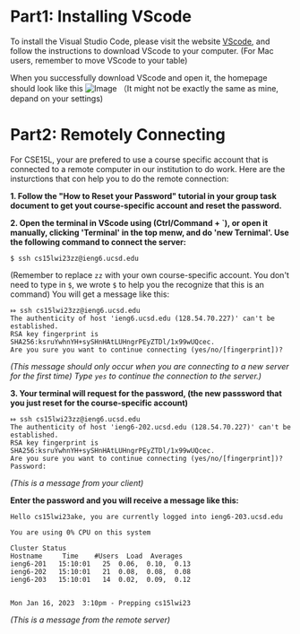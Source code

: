 # Part1: Installing VScode
To install the Visual Studio Code, please visit the website [VScode](https://code.visualstudio.com/), and follow the instructions to download VScode to your computer. (For Mac users, remember to move VScode to your table)

When you successfully download VScode and open it, the homepage should look like this
![Image](file:///Users/kristinhu/Desktop/%E6%88%AA%E5%B1%8F2023-01-11%2011.19.16.png)
（It might not be exactly the same as mine, depand on your settings)

# Part2: Remotely Connecting
For CSE15L, your are prefered to use a course specific account that is connected to a remote computer in our institution to do work. Here are the insturctions that con help you to do the remote connection:

**1. Follow the "How to Reset your Password" tutorial in your group task document to get yout course-specific account and reset the password.**

**2. Open the terminal in VScode using (Ctrl/Command + `), or open it manually, clicking 'Terminal' in the top menw, and do 'new Ternimal'. Use the following command to connect the server:**
```
$ ssh cs15lwi23zz@ieng6.ucsd.edu
```
(Remember to replace `zz` with your own course-specific account. You don't need to type in `$`, we wrote `$` to help you the recognize that this is an command)
You will get a message like this: 
```
⤇ ssh cs15lwi23zz@ieng6.ucsd.edu
The authenticity of host 'ieng6.ucsd.edu (128.54.70.227)' can't be established.
RSA key fingerprint is SHA256:ksruYwhnYH+sySHnHAtLUHngrPEyZTDl/1x99wUQcec.
Are you sure you want to continue connecting (yes/no/[fingerprint])? 
```
*(This message should only occur when you are connecting to a new server for the first time)
Type `yes` to continue the connection to the server.)*

**3. Your terminal will request for the password, (the new passsword that you just reset for the course-specific account)**
```
⤇ ssh cs15lwi23zz@ieng6.ucsd.edu
The authenticity of host 'ieng6-202.ucsd.edu (128.54.70.227)' can't be established.
RSA key fingerprint is SHA256:ksruYwhnYH+sySHnHAtLUHngrPEyZTDl/1x99wUQcec.
Are you sure you want to continue connecting (yes/no/[fingerprint])? 
Password: 
```
*(This is a message from your client)*

**Enter the password and you will receive a message like this:**
```
Hello cs15lwi23ake, you are currently logged into ieng6-203.ucsd.edu

You are using 0% CPU on this system

Cluster Status 
Hostname     Time    #Users  Load  Averages  
ieng6-201   15:10:01   25  0.06,  0.10,  0.13
ieng6-202   15:10:01   21  0.08,  0.08,  0.08
ieng6-203   15:10:01   14  0.02,  0.09,  0.12

 
Mon Jan 16, 2023  3:10pm - Prepping cs15lwi23
```
*(This is a message from the remote server)*


